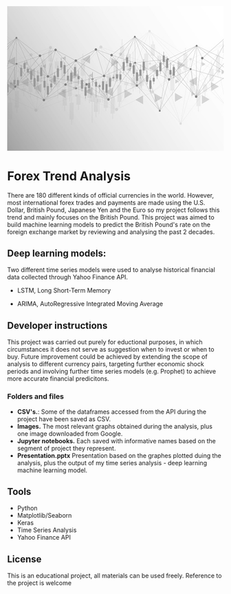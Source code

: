 ![alt text](https://github.com/szaniki/forex-analysis/blob/main/Images/financial%20vector%20illustration%20.jpeg)

# Forex Trend Analysis 

There are 180 different kinds of official currencies in the world. However, most international forex trades and payments are made using the U.S. Dollar, British Pound, Japanese Yen and the Euro so my project follows this trend and mainly focuses on the British Pound. This project was aimed to build machine learning models to predict the British Pound's rate on the foreign exchange market by reviewing and analysing the past 2 decades.


## Deep learning models:

Two different time series models were used to analyse historical financial data collected through Yahoo Finance API.
   
- LSTM, Long Short-Term Memory 

- ARIMA, AutoRegressive Integrated Moving Average 


## Developer instructions

This project was carried out purely for eductional purposes, in which circumstances it does not serve as suggestion when to invest or when to buy. Future improvement could be achieved by extending the scope of analysis to different currency pairs, targeting further economic shock periods and involving further time series models (e.g. Prophet) to achieve more accurate financial predicitons. 

### Folders and files

- **CSV's.**: Some of the dataframes accessed from the API during the project have been saved as CSV. 
- **Images.** The most relevant graphs obtained during the analysis, plus one image downloaded from Google.
- **Jupyter notebooks.** Each saved with informative names based on the segment of project they represent.
- **Presentation.pptx** Presentation based on the graphes plotted duing the analysis, plus the output of my time series analysis - deep learning machine learning model. 

## Tools

- Python
- Matplotlib/Seaborn
- Keras
- Time Series Analysis
- Yahoo Finance API


## License

This is an educational project, all materials can be used freely. Reference to the project is welcome
